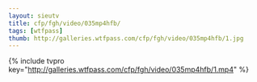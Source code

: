 ```yaml
--- 
layout: sieutv
title: cfp/fgh/video/035mp4hfb/
tags: [wtfpass]
thumb: http://galleries.wtfpass.com/cfp/fgh/video/035mp4hfb/1.jpg
---
```

{% include tvpro key="http://galleries.wtfpass.com/cfp/fgh/video/035mp4hfb/1.mp4" %} 
